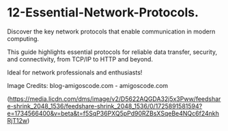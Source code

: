 # 12-Essential-Network-Protocols.

Discover the key network protocols that enable communication in modern computing.

This guide highlights essential protocols for reliable data transfer, security, and connectivity, from TCP/IP to HTTP and beyond.

Ideal for network professionals and enthusiasts!

Image Credits: blog-amigoscode.com - amigoscode.com

(https://media.licdn.com/dms/image/v2/D5622AQGDA32j5x3Pww/feedshare-shrink_2048_1536/feedshare-shrink_2048_1536/0/1725891581594?e=1734566400&v=beta&t=f5SqP36PXQ5pPd90RZBsXSqeBe4NQc6f24nkhRjT12w)
